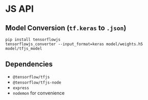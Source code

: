 # JS API

## Model Conversion (`tf.keras` to `.json`)

```
pip install tensorflowjs
tensorflowjs_converter --input_format=keras model/weights.h5 model/tfjs_model
```

## Dependencies

- `@tensorflow/tfjs`
- `@tensorflow/tfjs-node`
- `express`
- `nodemon` for convenience

